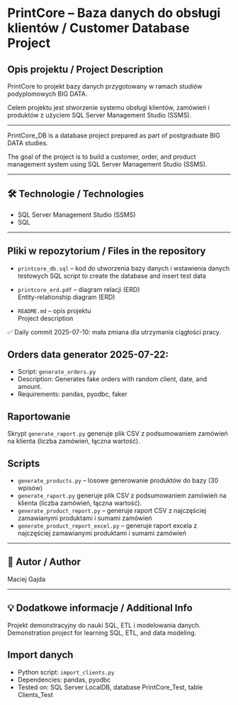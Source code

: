 # PrintCore – Baza danych do obsługi klientów / Customer Database Project

##  Opis projektu / Project Description

PrintCore to projekt bazy danych przygotowany w ramach studiów podyplomowych BIG DATA.

Celem projektu jest stworzenie systemu obsługi klientów, zamówień i produktów z użyciem SQL Server Management Studio (SSMS).

---

PrintCore_DB is a database project prepared as part of postgraduate BIG DATA studies.

The goal of the project is to build a customer, order, and product management system using SQL Server Management Studio (SSMS).

---

## 🛠 Technologie / Technologies

- SQL Server Management Studio (SSMS)
- SQL

---

##  Pliki w repozytorium / Files in the repository

- `printcore_db.sql` – kod do utworzenia bazy danych i wstawienia danych testowych 
  SQL script to create the database and insert test data

- `printcore_erd.pdf` – diagram relacji (ERD)  
  Entity-relationship diagram (ERD)

- `README.md` – opis projektu  
  Project description

✅ Daily commit 2025-07-10: mała zmiana dla utrzymania ciągłości pracy.

## Orders data generator 2025-07-22:

- Script: `generate_orders.py`
- Description: Generates fake orders with random client, date, and amount.
- Requirements: pandas, pyodbc, faker

## Raportowanie
Skrypt `generate_raport.py` generuje plik CSV z podsumowaniem zamówień na klienta (liczba zamówień, łączna wartość).


## Scripts
- `generate_products.py` – losowe generowanie produktów do bazy (30 wpisów)
- `generate_raport.py` generuje plik CSV z podsumowaniem zamówień na klienta (liczba zamówień, łączna wartość).
- `generate_product_report.py` – generuje raport CSV z najczęściej zamawianymi produktami i sumami zamówień
- `generate_product_report_excel.py` – generuje raport excela z najczęściej zamawianymi produktami i sumami zamówień
---

## 👤 Autor / Author

Maciej Gajda

---

## 💡 Dodatkowe informacje / Additional Info

Projekt demonstracyjny do nauki SQL, ETL i modelowania danych.  
Demonstration project for learning SQL, ETL, and data modeling.

## Import danych

- Python script: `import_clients.py`  
- Dependencies: pandas, pyodbc  
- Tested on: SQL Server LocalDB, database PrintCore_Test, table Clients_Test





